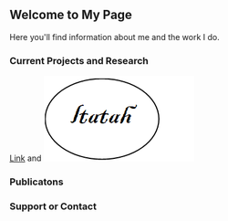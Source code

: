 ## Welcome to My Page

Here you'll find information about me and the work I do.

### Current Projects and Research

[Link](url) and ![Image](logo.png)

### Publicatons

### Support or Contact


